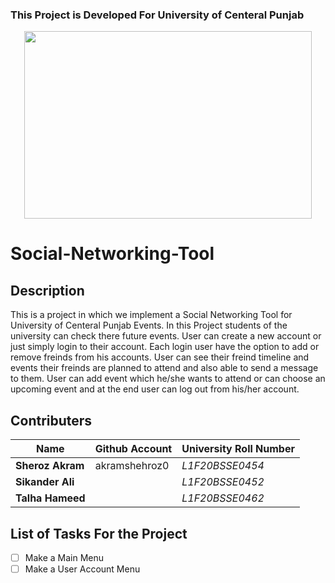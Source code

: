 ### This Project is Developed For University of Centeral Punjab
<p align="center">
  <img width="460" height="300" src="https://portal.ucp.edu.pk/9c8454cc13ef66223bdda8887c9d2c67.svg">
</p>

# Social-Networking-Tool
## Description
This is a project in which we implement a Social Networking Tool for University of Centeral Punjab Events. In this Project students of the university can check there future events. User can create a new account or just simply login to their account. Each login user have the option to add or remove freinds from his accounts. User can see their freind timeline and events their freinds are planned to attend and also able to send a message to them. User can add event which he/she wants to attend or can choose an upcoming event and at the end user can log out from his/her account.

## Contributers
| Name | Github Account | University Roll Number |
|------|--------------|------------------------|
| **Sheroz Akram** | akramshehroz0 | _L1F20BSSE0454_ |
| **Sikander Ali** |  | _L1F20BSSE0452_ |
| **Talha Hameed** |  | _L1F20BSSE0462_ |


## List of Tasks For the Project
- [ ] Make a Main Menu
- [ ] Make a User Account Menu
